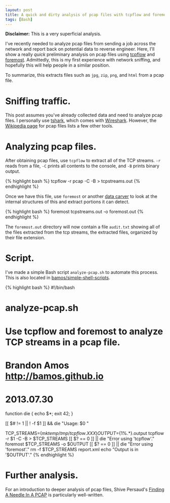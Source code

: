 ```yaml
---
layout: post
title: A quick and dirty analysis of pcap files with tcpflow and foremost.
tags: [Bash]
---
```


__Disclaimer:__ This is a very superficial analysis.

I've recently needed to analyze pcap files from sending a job
across the network and report back on potential data to reverse engineer.
Here, I'll show a really _quick_ preliminary analysis on pcap files
using [tcpflow](https://github.com/simsong/tcpflow)
and [foremost](http://foremost.sourceforge.net/).
Admittedly, this is my first experience with network sniffing,
and hopefully this will help people in a similar position.

To summarize, this extracts files such as `jpg`, `zip`,
`png`, and `html` from a pcap file.

# Sniffing traffic.
This post assumes you've already collected data and need to analyze pcap files.
I personally use [tshark](http://www.wireshark.org/docs/man-pages/tshark.html),
which comes with [Wireshark](http://www.wireshark.org/).
However, the [Wikipedia page](http://en.wikipedia.org/wiki/Pcap) for pcap
files lists a few other tools.

# Analyzing pcap files.
After obtaining pcap files, use `tcpflow` to extract all of the
TCP streams.
`-r` reads from a file,
`-C` prints all contents to the console, and
`-B` prints binary output.

{% highlight bash %}
tcpflow -r pcap -C -B > tcpstreams.out
{% endhighlight %}

Once we have this file, use `foremost` or another
[data carver](http://www.forensicswiki.org/wiki/Tools:Data_Recovery#Carving)
to look at the internal structures of this and extract portions
it can detect.

{% highlight bash %}
foremost tcpstreams.out -o foremost.out
{% endhighlight %}

The `foremost.out` directory will now contain a file `audit.txt`
showing all of the files extracted from the tcp streams,
the extracted files, organized by their file extension.

# Script.
I've made a simple Bash script `analyze-pcap.sh` to automate this process.
This is also located in
[bamos/simple-shell-scripts](https://github.com/bamos/simple-shell-scripts/blob/master/analyze-pcap.sh).

{% highlight bash %}
#!/bin/bash
#
# analyze-pcap.sh
# Use tcpflow and foremost to analyze TCP streams in a pcap file.
#
# Brandon Amos <http://bamos.github.io>
# 2013.07.30

function die { echo $*; exit 42; }

[[ $# != 1 || ! -f $1 ]] && die "Usage: $0 <pcap file>"

TCP_STREAMS=$(mktemp /tmp/tcpflow.XXX)
OUTPUT=${1%.*}.output
tcpflow -r $1 -C -B > $TCP_STREAMS
[[ $? == 0 ]] || die "Error using 'tcpflow'."
foremost $TCP_STREAMS -o $OUTPUT
[[ $? == 0 ]] || die "Error using 'foremost'."
rm -f $TCP_STREAMS report.xml
echo "Output is in '$OUTPUT'."
{% endhighlight %}

# Further analysis.
For an introduction to deeper analysis of pcap files,
Shive Persaud's
[Finding A Needle In A PCAP](http://blogs.cisco.com/security/finding-a-needle-in-a-pcap/)
is particularly well-written.
